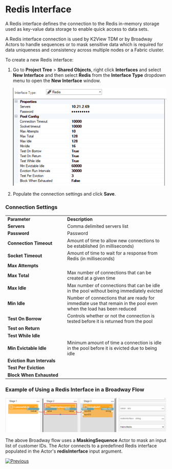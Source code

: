 # Redis Interface

A Redis interface defines the connection to the Redis in-memory storage used as key-value data storage to enable quick access to data sets.

A Redis interface connection is used by K2View TDM or by Broadway Actors to handle sequences or to mask sensitive data which is required for data uniqueness and consistency across multiple nodes or a Fabric cluster.  

To create a new Redis interface:

1. Go to **Project Tree** > **Shared Objects**, right click **Interfaces** and select **New Interface** and then select **Redis** from the  **Interface Type** dropdown menu to open the **New Interface** window.

   ![image](images/09_redis_1.PNG)

2. Populate the connection settings and click **Save**.

### Connection Settings


<table>
<tbody>
<tr>
<td width="300pxl"><strong>Parameter</strong></td>
<td width="600pxl"><strong>Description</strong></td>
</tr>
<tr>
<td><strong>Servers</strong></td>
<td>Comma delimited servers list</td>
</tr>
<tr>
<td><strong>Password&nbsp;</strong></td>
<td>Password&nbsp;</td>
</tr>
<tr>
<td><strong>Connection Timeout</strong></td>
<td>Amount of time to allow new connections to be established (in milliseconds)</td>
</tr>
<tr>
<td><strong>Socket Timeout</strong></td>
<td>Amount of time to wait for a response from Redis (in milliseconds)</td>
</tr>
<tr>
<td><strong>Max Attempts</strong></td>
<td>&nbsp;</td>
</tr>
<tr>
<td><strong>Max Total</strong></td>
<td>Max number of connections that can be created at a given time</td>
</tr>
<tr>
<td><strong>Max Idle</strong></td>
<td>Max number of connections that can be idle in the pool without being immediately evicted</td>
</tr>
<tr>
<td><strong>Min Idle</strong></td>
<td>Number of connections that are ready for immediate use that remain in the pool even when the load has been reduced</td>
</tr>
<tr>
<td><strong>Test On Borrow</strong></td>
<td>Controls whether or not the connection is tested before it is returned from the pool</td>
</tr>
<tr>
<td><strong>Test on Return</strong></td>
<td>&nbsp;</td>
</tr>
<tr>
<td><strong>Test While Idle</strong></td>
<td>&nbsp;</td>
</tr>
<tr>
<td><strong>Min Evictable Idle</strong></td>
<td>Minimum amount of time a connection is idle in the pool before it is evicted due to being idle</td>
</tr>
<tr>
<td><strong>Eviction Run Intervals</strong></td>
<td>&nbsp;</td>
</tr>
<tr>
<td><strong>Test Per Eviction</strong></td>
<td>&nbsp;</td>
</tr>
<tr>
<td><strong>Block When Exhausted</strong></td>
<td>&nbsp;</td>
</tr>
</tbody>
</table>



### Example of Using a Redis Interface in a Broadway Flow

![image](images/09_redis_2.PNG)

The above Broadway flow uses a **MaskingSequence** Actor to mask an input list of customer IDs. The Actor connects to a predefined Redis interface populated in the Actor's **redisInterface** input argument.



[![Previous](/articles/images/Previous.png)](08_SMTP_interface.md)
